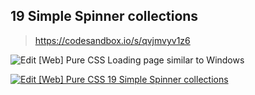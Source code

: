 ## 19 Simple Spinner collections

> https://codesandbox.io/s/qvjmvyv1z6

![Edit [Web] Pure CSS Loading page similar to Windows](/awesome-web-styling/simple-spinner/images/19-simple-spinner-collections.gif)

[![Edit [Web] Pure CSS 19 Simple Spinner collections](https://codesandbox.io/static/img/play-codesandbox.svg)](https://codesandbox.io/s/qvjmvyv1z6)
